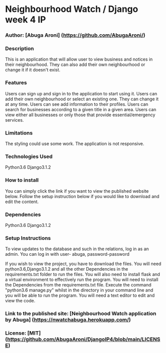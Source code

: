# Neighbourhood Watch / Django week 4 IP

### Author: [Abuga Aroni] (https://github.com/AbugaAroni/)

### Description
This is an application that will allow user to view business and notices in their neighbourhood. They can also add their own neighbourhood or change it if it doesn't exist.

### Features
Users can sign up and sign in to the application to start using it.
Users can add their own neighbourhood or select an existing one. They can change it at any time.
Users can see add information to their profiles.
Users can search for businesses according to a given title in a given area.
Users can view either all businesses or only those that provide essential/emergency services.

### Limitations
The styling could use some work.
The application is not responsive.

### Technologies Used
Python3.6
Django3.1.2

### How to install
You can simply click the link if you want to view the published website below.
Follow the setup instruction below if you would like to download and edit the content.

### Dependencies
Python3.6
Django3.1.2

### Setup Instructions
To view updates to the database and such in the relations, log in as an admin.
You can log in with user- abuga, password-password

If you wish to view the project, you have to download the files. You will need python3.6,Django3.1.2 and all the other Dependencies in the requirements.txt folder  to run the files.
You will also need to install flask and a virtual environment to effectively run the program.
You will need to install the Dependencies from the requirements.txt file.
Execute the command "python3.6 manage.py" whilst in the directory in your command line and you will be able to run the program.
You will need a text editor to edit and view the code.

### Link to the published site: [Neighbourhood Watch application by Abuga] (https://nwatchabuga.herokuapp.com/)

### License: [MIT] (https://github.com/AbugaAroni/DjangoIP4/blob/main/LICENSE)
